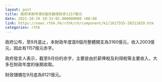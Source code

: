 ```yaml
---
layout: post
title: 政府本財年首6個月錄得財赤1157億元
date: 2021-10-29 19:33:02.000000000 +08:00
link: https://news.rthk.hk/rthk/ch/component/k2/1617555-20211029.htm
categories: rthk
---
```


政府公布，至9月底止，本財政年度首6個月整體開支為3160億元，收入2003億元，因此有1157億元赤字。

政府發言人表示，截至9月份的赤字，主要是由於薪俸稅及利得稅等主要收入，大多在財政年度的後期收取。

財政儲備在9月底為8121億元。
